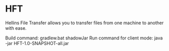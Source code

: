 # HFT
Hellins File Transfer allows you to transfer files from one machine to another with ease.

Build command: gradlew.bat shadowJar
Run command for client mode: java -jar HFT-1.0-SNAPSHOT-all.jar <file path>